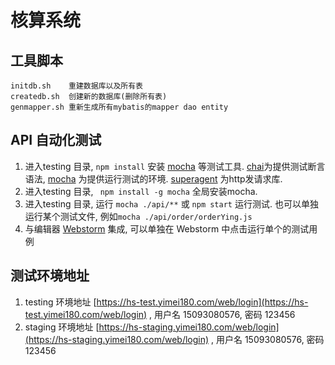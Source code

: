 # 核算系统

## 工具脚本

```
initdb.sh    重建数据库以及所有表
createdb.sh  创建新的数据库(删除所有表)
genmapper.sh 重新生成所有mybatis的mapper dao entity
```


## API 自动化测试

1. 进入testing 目录, ``` npm install ``` 安装 [mocha]  等测试工具. [chai]为提供测试断言语法,  [mocha] 为提供运行测试的环境. [superagent] 为http发请求库.
2. 进入testing 目录, ``` npm install -g mocha``` 全局安装mocha.
3. 进入testing 目录, 运行 ``` mocha ./api/** ``` 或 ``` npm start ``` 运行测试. 也可以单独运行某个测试文件, 例如``` mocha ./api/order/orderYing.js ```
4. 与编辑器 [Webstorm] 集成, 可以单独在 Webstorm 中点击运行单个的测试用例


[mocha]: https://mochajs.org/
[chai]: http://chaijs.com/
[superagent]: https://github.com/visionmedia/superagent
[Webstorm]: https://www.jetbrains.com/help/webstorm/mocha.html




## 测试环境地址

1. testing 环境地址 [https://hs-test.yimei180.com/web/login](https://hs-test.yimei180.com/web/login) , 用户名 15093080576, 密码 123456
2. staging 环境地址 [https://hs-staging.yimei180.com/web/login](https://hs-staging.yimei180.com/web/login) , 用户名 15093080576, 密码 123456
